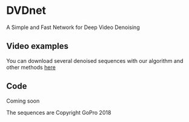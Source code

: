 # DVDnet
A Simple and Fast Network for Deep Video Denoising

## Video examples
 You can download several denoised sequences with our algorithm and other methods [here](https://www.dropbox.com/sh/gccey7wuxiqr104/AAC_v6kb3fMYxMHBc6wcqu17a?dl=0 "DVDnet denoised sequences")
 
 ## Code
Coming soon


The sequences are Copyright GoPro 2018
